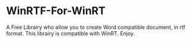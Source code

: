 WinRTF-For-WinRT
================

A Free Librairy who allow you to create Word compatible document, in rtf format. This librairy is compatible with WinRT. Enjoy.